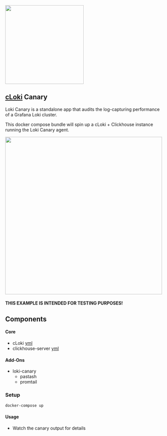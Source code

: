 <img src='https://user-images.githubusercontent.com/1423657/99822833-f9504780-2b53-11eb-8b28-99484eab6157.png' width=250>

## [cLoki](https://github.com/lmangani/cLoki) Canary

Loki Canary is a standalone app that audits the log-capturing performance of a Grafana Loki cluster.

This docker compose bundle will spin up a cLoki + Clickhouse instance running the Loki Canary agent.

<img src="https://grafana.com/docs/loki/latest/operations/loki-canary-block.png" width=500 />

#### THIS EXAMPLE IS INTENDED FOR TESTING PURPOSES!

## Components

#### Core
* cLoki [yml](https://github.com/metrico/cloki-docker-canary/blob/main/cloki.yml)
* clickhouse-server [yml](https://github.com/metrico/cloki-docker-canary/blob/main/clickhouse-service.yml)
#### Add-Ons
* loki-canary
  * pastash 
  * promtail

### Setup

```bash
docker-compose up
```

#### Usage

* Watch the canary output for details


